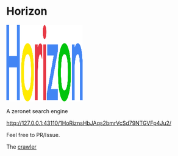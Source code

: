 # Horizon


<img width=200 height=200 src="logo.svg" >

A zeronet search engine

http://127.0.0.1:43110/1HoRiznsHbJAqs2bmrVcSd79NTGVFp4Ju2/


Feel free to PR/Issue.


The [crawler](https://github.com/blurHY/ZeronetSpider)
